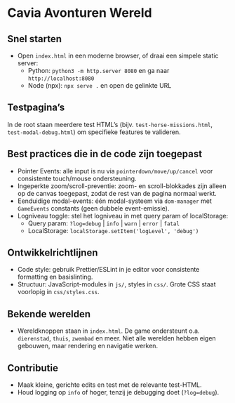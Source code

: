 # Cavia Avonturen Wereld

## Snel starten

- Open `index.html` in een moderne browser, of draai een simpele static server:
  - Python: `python3 -m http.server 8080` en ga naar `http://localhost:8080`
  - Node (npx): `npx serve .` en open de gelinkte URL

## Testpagina’s

In de root staan meerdere test HTML’s (bijv. `test-horse-missions.html`, `test-modal-debug.html`) om specifieke features te valideren.

## Best practices die in de code zijn toegepast

- Pointer Events: alle input is nu via `pointerdown/move/up/cancel` voor consistente touch/mouse ondersteuning.
- Ingeperkte zoom/scroll-preventie: zoom- en scroll-blokkades zijn alleen op de canvas toegepast, zodat de rest van de pagina normaal werkt.
- Eenduidige modal-events: één modal-systeem via `dom-manager` met `GameEvents` constants (geen dubbele event-emissie).
- Logniveau toggle: stel het logniveau in met query param of localStorage:
  - Query param: `?log=debug` | `info` | `warn` | `error` | `fatal`
  - LocalStorage: `localStorage.setItem('logLevel', 'debug')`

## Ontwikkelrichtlijnen

- Code style: gebruik Prettier/ESLint in je editor voor consistente formatting en basislinting.
- Structuur: JavaScript-modules in `js/`, styles in `css/`. Grote CSS staat voorlopig in `css/styles.css`.

## Bekende werelden

- Wereldknoppen staan in `index.html`. De game ondersteunt o.a. `dierenstad`, `thuis`, `zwembad` en meer. Niet alle werelden hebben eigen gebouwen, maar rendering en navigatie werken.

## Contributie

- Maak kleine, gerichte edits en test met de relevante test-HTML.
- Houd logging op `info` of hoger, tenzij je debugging doet (`?log=debug`).